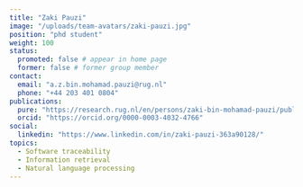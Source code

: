 ```yaml
---
title: "Zaki Pauzi"
image: "/uploads/team-avatars/zaki-pauzi.jpg"
position: "phd student"
weight: 100
status:
  promoted: false # appear in home page
  former: false # former group member
contact:
  email: "a.z.bin.mohamad.pauzi@rug.nl"
  phone: "+44 203 401 0804"
publications:
  pure: "https://research.rug.nl/en/persons/zaki-bin-mohamad-pauzi/publications/"
  orcid: "https://orcid.org/0000-0003-4032-4766"
social:
  linkedin: "https://www.linkedin.com/in/zaki-pauzi-363a90128/"
topics:
  - Software traceability
  - Information retrieval
  - Natural language processing
---
```

